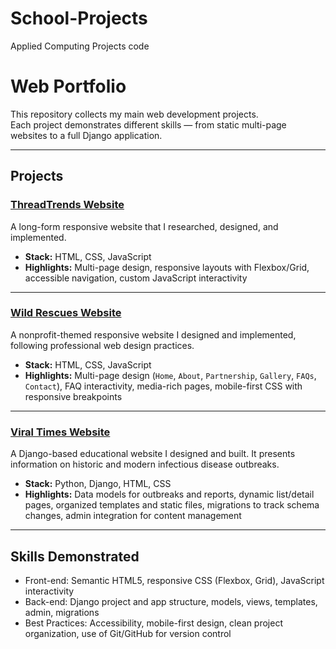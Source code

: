 # School-Projects
Applied Computing Projects code

# Web Portfolio

This repository collects my main web development projects.  
Each project demonstrates different skills — from static multi-page websites to a full Django application.

---

## Projects

### [ThreadTrends Website](./ThreadTrends%20Website/)
A long-form responsive website that I researched, designed, and implemented.  
- **Stack:** HTML, CSS, JavaScript  
- **Highlights:** Multi-page design, responsive layouts with Flexbox/Grid, accessible navigation, custom JavaScript interactivity  

---

### [Wild Rescues Website](./Wild%20Rescues%20Website/)
A nonprofit-themed responsive website I designed and implemented, following professional web design practices.  
- **Stack:** HTML, CSS, JavaScript  
- **Highlights:** Multi-page design (`Home`, `About`, `Partnership`, `Gallery`, `FAQs`, `Contact`), FAQ interactivity, media-rich pages, mobile-first CSS with responsive breakpoints  

---

### [Viral Times Website](./Viral%20Times%20Website/)
A Django-based educational website I designed and built. It presents information on historic and modern infectious disease outbreaks.  
- **Stack:** Python, Django, HTML, CSS  
- **Highlights:** Data models for outbreaks and reports, dynamic list/detail pages, organized templates and static files, migrations to track schema changes, admin integration for content management  

---

## Skills Demonstrated
- Front-end: Semantic HTML5, responsive CSS (Flexbox, Grid), JavaScript interactivity  
- Back-end: Django project and app structure, models, views, templates, admin, migrations  
- Best Practices: Accessibility, mobile-first design, clean project organization, use of Git/GitHub for version control  
